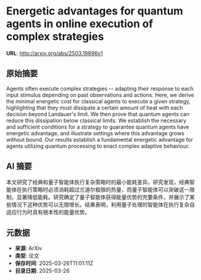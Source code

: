 # Energetic advantages for quantum agents in online execution of complex strategies

**URL**: http://arxiv.org/abs/2503.19896v1

## 原始摘要

Agents often execute complex strategies -- adapting their response to each
input stimulus depending on past observations and actions. Here, we derive the
minimal energetic cost for classical agents to execute a given strategy,
highlighting that they must dissipate a certain amount of heat with each
decision beyond Landauer's limit. We then prove that quantum agents can reduce
this dissipation below classical limits. We establish the necessary and
sufficient conditions for a strategy to guarantee quantum agents have energetic
advantage, and illustrate settings where this advantage grows without bound.
Our results establish a fundamental energetic advantage for agents utilizing
quantum processing to enact complex adaptive behaviour.


## AI 摘要

本文研究了经典和量子智能体执行复杂策略时的最小能耗差异。研究发现，经典智能体在执行策略时必须消耗超过兰道尔极限的热量，而量子智能体可以突破这一限制，显著降低能耗。研究确定了量子智能体获得能量优势的充要条件，并展示了某些情况下这种优势可以无限增长。结果表明，利用量子处理的智能体在执行复杂自适应行为时具有根本性的能量优势。

## 元数据

- **来源**: ArXiv
- **类型**: 论文
- **保存时间**: 2025-03-26T11:01:11Z
- **目录日期**: 2025-03-26
